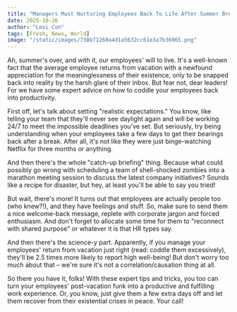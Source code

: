 ```yaml
---
title: "Managers Must Nurturing Employees Back To Life After Summer Break"
date: 2025-10-26
author: "Lexi Con"
tags: [Fresh, News, World]
image: "/static/images/738b71260a4d1a5632cc61e3a7b36965.png"
---
```



 Ah, summer's over, and with it, our employees' will to live. It's a well-known fact that the average employee returns from vacation with a newfound appreciation for the meaninglessness of their existence, only to be snapped back into reality by the harsh glare of their inbox. But fear not, dear leaders! For we have some expert advice on how to coddle your employees back into productivity.

First off, let's talk about setting "realistic expectations." You know, like telling your team that they'll never see daylight again and will be working 24/7 to meet the impossible deadlines you've set. But seriously, try being understanding when your employees take a few days to get their bearings back after a break. After all, it's not like they were just binge-watching Netflix for three months or anything.

And then there's the whole "catch-up briefing" thing. Because what could possibly go wrong with scheduling a team of shell-shocked zombies into a marathon meeting session to discuss the latest company initiatives? Sounds like a recipe for disaster, but hey, at least you'll be able to say you tried!

But wait, there's more! It turns out that employees are actually people too (who knew?!), and they have feelings and stuff. So, make sure to send them a nice welcome-back message, replete with corporate jargon and forced enthusiasm. And don't forget to allocate some time for them to "reconnect with shared purpose" or whatever it is that HR types say.

And then there's the science-y part. Apparently, if you manage your employees' return from vacation just right (read: coddle them excessively), they'll be 2.5 times more likely to report high well-being! But don't worry too much about that – we're sure it's not a correlation/causation thing at all.

So there you have it, folks! With these expert tips and tricks, you too can turn your employees' post-vacation funk into a productive and fulfilling work experience. Or, you know, just give them a few extra days off and let them recover from their existential crises in peace. Your call!
